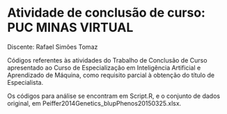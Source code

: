 # Atividade de conclusão de curso: PUC MINAS VIRTUAL

Discente: Rafael Simões Tomaz

Códigos referentes às atividades do Trabalho de Conclusão de Curso apresentado ao Curso de Especialização em Inteligência Artificial e Aprendizado de Máquina, como requisito parcial à obtenção do título de Especialista.

Os códigos para análise se encontram em Script.R, e o conjunto de dados original, em Peiffer2014Genetics_blupPhenos20150325.xlsx.

